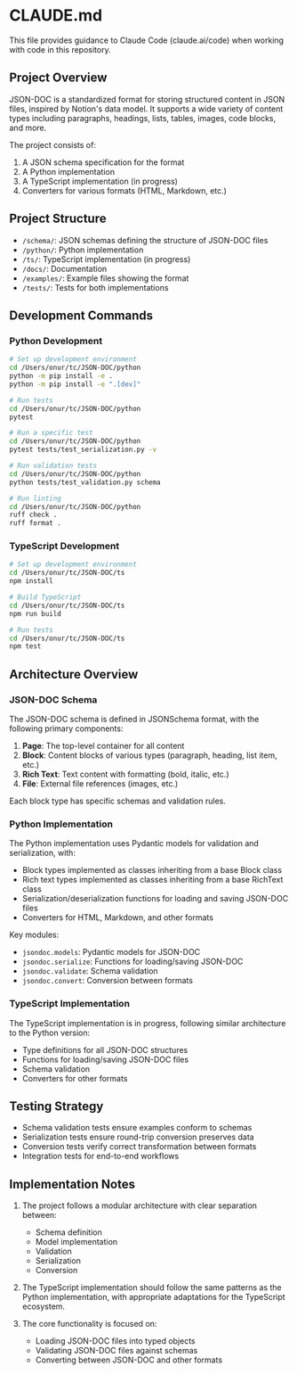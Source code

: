 # CLAUDE.md

This file provides guidance to Claude Code (claude.ai/code) when working with code in this repository.

## Project Overview

JSON-DOC is a standardized format for storing structured content in JSON files, inspired by Notion's data model. It supports a wide variety of content types including paragraphs, headings, lists, tables, images, code blocks, and more.

The project consists of:
1. A JSON schema specification for the format
2. A Python implementation
3. A TypeScript implementation (in progress)
4. Converters for various formats (HTML, Markdown, etc.)

## Project Structure

- `/schema/`: JSON schemas defining the structure of JSON-DOC files
- `/python/`: Python implementation
- `/ts/`: TypeScript implementation (in progress)
- `/docs/`: Documentation
- `/examples/`: Example files showing the format
- `/tests/`: Tests for both implementations

## Development Commands

### Python Development

```bash
# Set up development environment
cd /Users/onur/tc/JSON-DOC/python
python -m pip install -e .
python -m pip install -e ".[dev]"

# Run tests
cd /Users/onur/tc/JSON-DOC/python
pytest

# Run a specific test
cd /Users/onur/tc/JSON-DOC/python
pytest tests/test_serialization.py -v

# Run validation tests
cd /Users/onur/tc/JSON-DOC/python
python tests/test_validation.py schema

# Run linting
cd /Users/onur/tc/JSON-DOC/python
ruff check .
ruff format .
```

### TypeScript Development

```bash
# Set up development environment
cd /Users/onur/tc/JSON-DOC/ts
npm install

# Build TypeScript
cd /Users/onur/tc/JSON-DOC/ts
npm run build

# Run tests
cd /Users/onur/tc/JSON-DOC/ts
npm test
```

## Architecture Overview

### JSON-DOC Schema

The JSON-DOC schema is defined in JSONSchema format, with the following primary components:

1. **Page**: The top-level container for all content
2. **Block**: Content blocks of various types (paragraph, heading, list item, etc.)
3. **Rich Text**: Text content with formatting (bold, italic, etc.)
4. **File**: External file references (images, etc.)

Each block type has specific schemas and validation rules.

### Python Implementation

The Python implementation uses Pydantic models for validation and serialization, with:

- Block types implemented as classes inheriting from a base Block class
- Rich text types implemented as classes inheriting from a base RichText class
- Serialization/deserialization functions for loading and saving JSON-DOC files
- Converters for HTML, Markdown, and other formats

Key modules:
- `jsondoc.models`: Pydantic models for JSON-DOC
- `jsondoc.serialize`: Functions for loading/saving JSON-DOC
- `jsondoc.validate`: Schema validation
- `jsondoc.convert`: Conversion between formats

### TypeScript Implementation

The TypeScript implementation is in progress, following similar architecture to the Python version:

- Type definitions for all JSON-DOC structures
- Functions for loading/saving JSON-DOC files
- Schema validation
- Converters for other formats

## Testing Strategy

- Schema validation tests ensure examples conform to schemas
- Serialization tests ensure round-trip conversion preserves data
- Conversion tests verify correct transformation between formats
- Integration tests for end-to-end workflows

## Implementation Notes

1. The project follows a modular architecture with clear separation between:
   - Schema definition
   - Model implementation
   - Validation
   - Serialization
   - Conversion

2. The TypeScript implementation should follow the same patterns as the Python implementation, with appropriate adaptations for the TypeScript ecosystem.

3. The core functionality is focused on:
   - Loading JSON-DOC files into typed objects
   - Validating JSON-DOC files against schemas
   - Converting between JSON-DOC and other formats